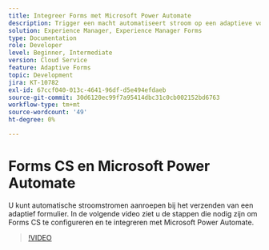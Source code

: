 ```yaml
---
title: Integreer Forms met Microsoft Power Automate
description: Trigger een macht automatiseert stroom op een adaptieve vormvoorlegging
solution: Experience Manager, Experience Manager Forms
type: Documentation
role: Developer
level: Beginner, Intermediate
version: Cloud Service
feature: Adaptive Forms
topic: Development
jira: KT-10782
exl-id: 67ccf040-013c-4641-96df-d5e494efdaeb
source-git-commit: 30d6120ec99f7a95414dbc31c0cb002152bd6763
workflow-type: tm+mt
source-wordcount: '49'
ht-degree: 0%

---
```


# Forms CS en Microsoft Power Automate

U kunt automatische stroomstromen aanroepen bij het verzenden van een adaptief formulier. In de volgende video ziet u de stappen die nodig zijn om Forms CS te configureren en te integreren met Microsoft Power Automate.

>[!VIDEO](https://video.tv.adobe.com/v/345675?quality=12&learn=on)
